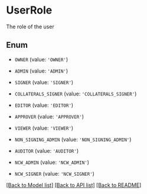 # UserRole

The role of the user

## Enum

* `OWNER` (value: `'OWNER'`)

* `ADMIN` (value: `'ADMIN'`)

* `SIGNER` (value: `'SIGNER'`)

* `COLLATERALS_SIGNER` (value: `'COLLATERALS_SIGNER'`)

* `EDITOR` (value: `'EDITOR'`)

* `APPROVER` (value: `'APPROVER'`)

* `VIEWER` (value: `'VIEWER'`)

* `NON_SIGNING_ADMIN` (value: `'NON_SIGNING_ADMIN'`)

* `AUDITOR` (value: `'AUDITOR'`)

* `NCW_ADMIN` (value: `'NCW_ADMIN'`)

* `NCW_SIGNER` (value: `'NCW_SIGNER'`)

[[Back to Model list]](../README.md#documentation-for-models) [[Back to API list]](../README.md#documentation-for-api-endpoints) [[Back to README]](../README.md)


